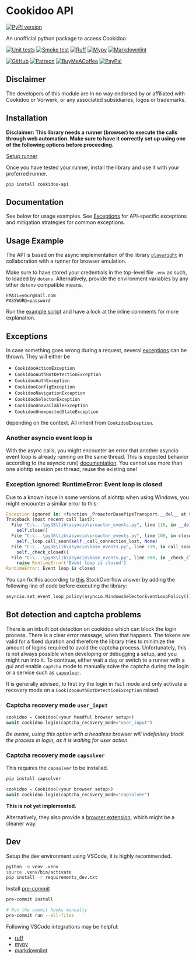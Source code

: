 # Cookidoo API

[![PyPI version](https://badge.fury.io/py/cookidoo-api.svg)](https://pypi.org/p/cookidoo-api)

An unofficial python package to access Cookidoo.

[![Unit tests](https://github.com/miaucl/cookidoo-api/actions/workflows/unit-tests.yaml/badge.svg)](https://github.com/miaucl/cookidoo-api/actions/workflows/unit-tests.yaml)
[![Smoke test](https://github.com/miaucl/cookidoo-api/actions/workflows/smoke-test.yaml/badge.svg)](https://github.com/miaucl/cookidoo-api/actions/workflows/smoke-test.yaml)
[![Ruff](https://github.com/miaucl/cookidoo-api/actions/workflows/ruff.yml/badge.svg)](https://github.com/miaucl/cookidoo-api/actions/workflows/ruff.yml)
[![Mypy](https://github.com/miaucl/cookidoo-api/actions/workflows/mypy.yaml/badge.svg)](https://github.com/miaucl/cookidoo-api/actions/workflows/mypy.yaml)
[![Markdownlint](https://github.com/miaucl/cookidoo-api/actions/workflows/markdownlint.yml/badge.svg)](https://github.com/miaucl/cookidoo-api/actions/workflows/markdownlint.yml)

[![GitHub](https://img.shields.io/badge/sponsor-30363D?style=for-the-badge&logo=GitHub-Sponsors&logoColor=#EA4AAA)](https://github.com/sponsors/miaucl)
[![Patreon](https://img.shields.io/badge/Patreon-F96854?style=for-the-badge&logo=patreon&logoColor=white)](https://patreon.com/miaucl)
[![BuyMeACoffee](https://img.shields.io/badge/Buy%20Me%20a%20Coffee-ffdd00?style=for-the-badge&logo=buy-me-a-coffee&logoColor=black)](https://buymeacoffee.com/miaucl)
[![PayPal](https://img.shields.io/badge/PayPal-00457C?style=for-the-badge&logo=paypal&logoColor=white)](https://paypal.me/sponsormiaucl)

## Disclaimer

The developers of this module are in no way endorsed by or affiliated with Cookidoo or Vorwerk, or any associated subsidiaries, logos or trademarks.

## Installation

**Disclaimer: This library needs a runner (browser) to execute the calls through web automation. Make sure to have it correctly set up using one of the following options before proceeding.**

[Setup runner](https://github.com/cookidoo-api/blob/master/runners)

Once you have tested your runner, install the library and use it with your preferred runner.

`pip install cookidoo-api`

## Documentation

See below for usage examples. See [Exceptions](#exceptions) for API-specific exceptions and mitigation strategies for common exceptions.

## Usage Example

The API is based on the async implementation of the library [`playwright`](https://playwright.dev/python/docs/api/class-playwright) in collaboration with a runner for browser emulation.

Make sure to have stored your credentials in the top-level file `.env` as such, to loaded by `dotenv`. Alternatively, provide the environment variables by any other `dotenv` compatible means.

```text
EMAIL=your@mail.com
PASSWORD=password
```

Run the [example script](https://github.com/miaucl/cookidoo-api/blob/master/example.py) and have a look at the inline comments for more explanation.

## Exceptions

In case something goes wrong during a request, several [exceptions](https://github.com/miaucl/cookidoo/blob/master/cookidoo_api/exceptions.py) can be thrown.
They will either be

- `CookidooActionException`
- `CookidooAuthBotDetectionException`
- `CookidooAuthException`
- `CookidooConfigException`
- `CookidooNavigationException`
- `CookidooSelectorException`
- `CookidooUnavailableException`
- `CookidooUnexpectedStateException`

depending on the context. All inherit from `CookidooException`.

### Another asyncio event loop is

With the async calls, you might encounter an error that another asyncio event loop is already running on the same thread. This is expected behavior according to the asyncio.run() [documentation](https://docs.python.org/3/library/asyncio-runner.html#asyncio.run). You cannot use more than one aiohttp session per thread, reuse the existing one!

### Exception ignored: RuntimeError: Event loop is closed

Due to a known issue in some versions of aiohttp when using Windows, you might encounter a similar error to this:

```python
Exception ignored in: <function _ProactorBasePipeTransport.__del__ at 0x00000000>
Traceback (most recent call last):
  File "C:\...\py38\lib\asyncio\proactor_events.py", line 116, in __del__
    self.close()
  File "C:\...\py38\lib\asyncio\proactor_events.py", line 108, in close
    self._loop.call_soon(self._call_connection_lost, None)
  File "C:\...\py38\lib\asyncio\base_events.py", line 719, in call_soon
    self._check_closed()
  File "C:\...\py38\lib\asyncio\base_events.py", line 508, in _check_closed
    raise RuntimeError('Event loop is closed')
RuntimeError: Event loop is closed
```

You can fix this according to [this](https://stackoverflow.com/questions/68123296/asyncio-throws-runtime-error-with-exception-ignored) StackOverflow answer by adding the following line of code before executing the library:

```python
asyncio.set_event_loop_policy(asyncio.WindowsSelectorEventLoopPolicy())
```

## Bot detection and captcha problems

There is an inbuilt bot detection on cookidoo which can block the login process. There is a clear error message, when that happens. The tokens are valid for a fixed duration and therefore the library tries to minimize the amount of logins required to avoid the captcha process. Unfortunately, this is not always possible when developing or debugging a setup, and you might run into it. To continue, either wait a day or switch to a runner with a gui and enable `captcha` mode to manually solve the captcha during the login or a service such as [`capsolver`](https://www.capsolver.com/).

It is generally advised, to first try the login in `fail` mode and only activate a recovery mode on a `CookidooAuthBotDetectionException` raised.

### Captcha recovery mode `user_input`

```python
cookidoo = Cookidoo(<your headful browser setup>)
await cookidoo.login(captcha_recovery_mode="user_input")
```

_Be aware, using this option with a headless browser will indefinitely block the process in login, as it is waiting for user action._

### Captcha recovery mode `capsolver`

This requires the `capsolver` to be installed.

```bash
pip install capsolver
```

```python
cookidoo = Cookidoo(<your browser setup>)
await cookidoo.login(captcha_recovery_mode="capsolver")
```

**This is not yet implemented.**

Alternatively, they also provide a [browser extension](https://docs.capsolver.com/en/guide/extension/introductions/), which might be a cleaner way.

## Dev

Setup the dev environment using VSCode, it is highly recommended.

```bash
python -m venv .venv
source .venv/bin/activate
pip install -r requirements_dev.txt
```

Install [pre-commit](https://pre-commit.com)

```bash
pre-commit install

# Run the commit hooks manually
pre-commit run --all-files
```

Following VSCode integrations may be helpful:

- [ruff](https://marketplace.visualstudio.com/items?itemName=charliermarsh.ruff)
- [mypy](https://marketplace.visualstudio.com/items?itemName=matangover.mypy)
- [markdownlint](https://marketplace.visualstudio.com/items?itemName=DavidAnson.vscode-markdownlint)
